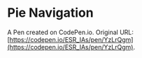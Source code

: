# Pie Navigation

A Pen created on CodePen.io. Original URL: [https://codepen.io/ESR_IAs/pen/YzLrQgm](https://codepen.io/ESR_IAs/pen/YzLrQgm).

